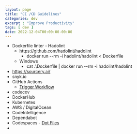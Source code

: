 ```yaml
---
layout: page
title: "CI /CD Guidelines"
categories: dev
excerpt : "Improve Productivity"
tags: [ dev ]
date: 2022-12-04T00:00:00-00:00
---
```


* Dockerfile linter - Hadolint
  * https://github.com/hadolint/hadolint
    * docker run --rm -i hadolint/hadolint < Dockerfile
  * Windows
    * cat .\Dockerfile | docker run --rm -i hadolint/hadolint
* https://sourcery.ai/
* snyk.io
* GitHub Actions 
  * [Trigger Workflow](https://docs.github.com/en/actions/using-workflows/triggering-a-workflow)
* codecov
* DockerHub
* Kubernetes
* AWS / DigitalOcean
* CodeIntelligence
* Dependabot
* Codespaces - [Dot Files](https://docs.github.com/en/codespaces/customizing-your-codespace/personalizing-github-codespaces-for-your-account#dotfiles)
* 